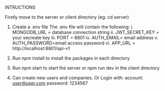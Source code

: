 INTRUCTIONS

Firstly move to the server or client directory (eg: cd server)

1. Create a .env file
    The .env file will contain the following:
    i. MONGODB_URL = database connection string
    ii. JWT_SECRET_KEY = your secreate key
    iii. PORT = 8801
    iv. AUTH_EMAIL= email address
    v. AUTH_PASSWORD=email access password
    vi. APP_URL = http://localhost:8801/api-v1

2. Run npm install to install the packages in each directory
3. Run npm start to start the server or npm run dev in the client directory


4. Can create new users and companies. 
    Or Login with:
        account: user@user.com
        password: 1234567
